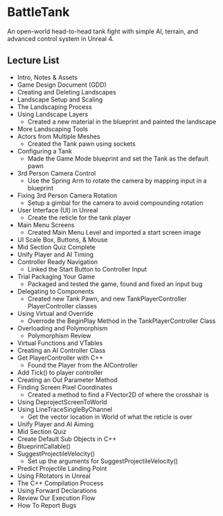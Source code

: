 # BattleTank
An open-world head-to-head tank fight with simple AI, terrain, and advanced control system in Unreal 4.

## Lecture List
* Intro, Notes & Assets
* Game Design Document (GDD)
* Creating and Deleting Landscapes
* Landscape Setup and Scaling
* The Landscaping Process
* Using Landscape Layers
  * Created a new material in the blueprint and painted the landscape
* More Landscaping Tools
* Actors from Multiple Meshes
  * Created the Tank pawn using sockets
* Configuring a Tank
  * Made the Game Mode blueprint and set the Tank as the default pawn
* 3rd Person Camera Control
  * Use the Spring Arm to rotate the camera by mapping input in a blueprint
* Fixing 3rd Person Camera Rotation
  * Setup a gimbal for the camera to avoid compounding rotation
* User Interface (UI) in Unreal
  * Create the reticle for the tank player
* Main Menu Screens
  * Created Main Menu Level and imported a start screen image
* UI Scale Box, Buttons, & Mouse
* Mid Section Quiz Complete
* Unify Player and AI Timing
* Controller Ready Navigation
  * Linked the Start Button to Controller Input
* Trial Packaging Your Game
  * Packaged and tested the game, found and fixed an input bug
* Delegating to Components
  * Created new Tank Pawn, and new TankPlayerController PlayerController classes
* Using Virtual and Override
  * Overrode the BeginPlay Method in the TankPlayerController Class
* Overloading and Polymorphism
  * Polymorphism Review
* Virtual Functions and VTables
* Creating an AI Controller Class
* Get PlayerController with C++
  * Found the Player from the AIController
* Add Tick() to player controller
* Creating an Out Parameter Method
* Finding Screen Pixel Coordinates
  * Created a method to find a FVector2D of where the crosshair is
* Using DeprojectScreenToWorld
* Using LineTraceSingleByChannel
  * Get the vector location in World of what the reticle is over
* Unify Player and AI Aiming
* Mid Section Quiz
* Create Default Sub Objects in C++
* BlueprintCallable()
* SuggestProjectileVelocity()
  * Set up the arguments for SuggestProjectileVelocity()
* Predict Projectile Landing Point
* Using FRotators in Unreal
* The C++ Compilation Process
* Using Forward Declarations
* Review Our Execution Flow
* How To Report Bugs

